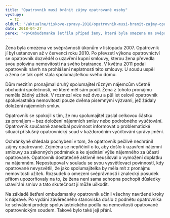 ```yaml
---
title: "Opatrovník musí bránit zájmy opatrované osoby"
vystupy:
  - tz
oldUrl: "/aktualne/tiskove-zpravy-2018/opatrovnik-musi-branit-zajmy-opatrovane-osoby"
date: 2018-04-27
perex: "<p>Ombudsmanka šetřila případ ženy, která byla omezena na svéprávnosti. Její zájmy měl hájit opatrovník stanovený soudem. Žena vlastnila na půl rodinný dům spolu se svým bratrancem. Ten celou nemovitost pronajímal, aniž by to se ženou a opatrovníkem konzultoval. Opatrovník v této záležitosti účinně nehájil zájmy opatrované a nebyl pro ni schopný vymoci adekvátní podíl na pronájmu. </p>"
---
```


<!-- imported from the old website -->

<p>Žena byla omezena ve svéprávnosti úkonům v listopadu 2007. Opatrovník jí byl ustanoven až v červenci roku 2010. Po převzetí výkonu opatrovnictví se opatrovník dozvěděl o uzavření kupní smlouvy, kterou žena převedla svou polovinu nemovitosti na svého bratrance. V květnu 2011 podal opatrovník návrh na prohlášení neplatnosti této smlouvy. U soudu uspěl a žena se tak opět stala spolumajitelkou svého domu.</p> <p>Dům mezitím pronajímal druhý spolumajitel různým nájemcům včetně obchodní společnosti, ve které měl sám podíl. Žena z tohoto pronájmu neměla žádný užitek. V rozmezí více než dvou a půl let oslovil opatrovník spoluvlastníka nemovitosti pouze dvěma písemnými výzvami, jež žádaly doložení nájemních smluv. </p> <p>Opatrovník se spokojil s tím, že mu spolumajitel zaslal celkovou částku za pronájem – bez doložení nájemních smluv nebo podrobného vyúčtování. Opatrovník současně zanedbal povinnost informovat o problematické situaci příslušný opatrovnický soud v každoročním vyúčtování správy jmění.</p> <p>Ochránkyně shledala pochybení v tom, že opatrovník pečlivě nechránil zájmy opatrované. Zejména se nepřičinil o to, aby došlo k uzavření nájemní smlouvy za zákonných podmínek a ke sjednání výše nájemného za účasti opatrované. Opatrovník dostatečně aktivně neusiloval o vymožení doplatku na nájemném. Nepostupoval v souladu se svou vysvětlovací povinností, kdy opatrované nevysvětlil, že jako spolumajitelka by měla mít z pronájmu nemovitosti užitek. Rozsudek o omezení svéprávnosti i znalecký posudek přitom upozorňovaly na to, že žena není sama schopna pochopit důsledky uzavírání smluv a tato skutečnost jí může uškodit.</p> Na základě šetření ombudsmanky opatrovník učinil všechny navržené kroky k nápravě. Po vydání závěrečného stanoviska došlo z podnětu opatrovníka ke schválení prodeje spoluvlastnického podílu na nemovitosti opatrované opatrovnickým soudem. Takové bylo také její přání.
